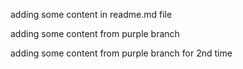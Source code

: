 adding some content in readme.md file

adding some content from purple branch

adding some content from purple branch for 2nd time 
